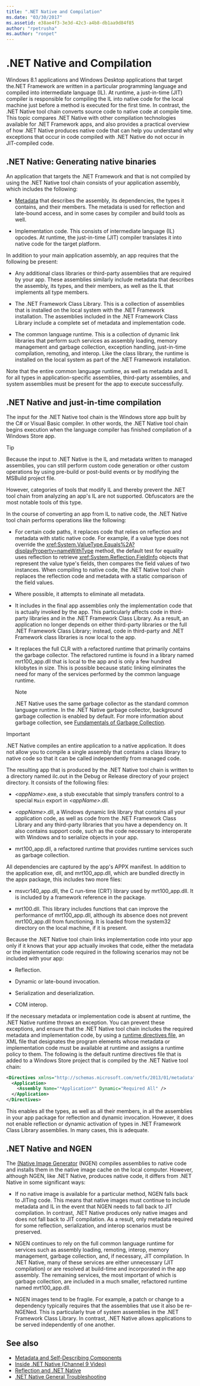```yaml
---
title: ".NET Native and Compilation"
ms.date: "03/30/2017"
ms.assetid: e38ae4f3-3e3d-42c3-a4b8-db1aa9d84f85
author: "rpetrusha"
ms.author: "ronpet"
---
```

# .NET Native and Compilation
Windows 8.1 applications and Windows Desktop applications that target the.NET Framework are written in a particular programming language and compiled into intermediate language (IL). At runtime, a just-in-time (JIT) compiler is responsible for compiling the IL into native code for the local machine just before a method is executed for the first time. In contrast, the .NET Native tool chain converts source code to native code at compile time. This topic compares .NET Native with other compilation technologies available for .NET Framework apps, and also provides a practical overview of how .NET Native produces native code that can help you understand why exceptions that occur in code compiled with .NET Native do not occur in JIT-compiled code.  
  
## .NET Native: Generating native binaries  
 An application that targets the .NET Framework and that is not compiled by using the .NET Native tool chain consists of your application assembly, which includes the following:  
  
-   [Metadata](../../../docs/standard/metadata-and-self-describing-components.md) that describes the assembly, its dependencies, the types it contains, and their members. The metadata is used for reflection and late-bound access, and in some cases by compiler and build tools as well.  
  
-   Implementation code. This consists of intermediate language (IL) opcodes. At runtime, the just-in-time (JIT) compiler translates it into native code for the target platform.  
  
 In addition to your main application assembly, an app requires that the following be present:  
  
-   Any additional class libraries or third-party assemblies that are required by your app. These assemblies similarly include metadata that describes the assembly, its types, and their members, as well as the IL that implements all type members.  
  
-   The .NET Framework Class Library. This is a collection of assemblies that is installed on the local system with the .NET Framework installation. The assemblies included in the .NET Framework Class Library include a complete set of metadata and implementation code.  
  
-   The common language runtime. This is a collection of dynamic link libraries that perform such services as assembly loading, memory management and garbage collection, exception handling, just-in-time compilation, remoting, and interop. Like the class library, the runtime is installed on the local system as part of the .NET Framework installation.  
  
 Note that the entire common language runtime, as well as metadata and IL for all types in application-specific assemblies, third-party assemblies, and system assemblies must be present for the app to execute successfully.  
  
## .NET Native and just-in-time compilation  
 The input for the .NET Native tool chain is the Windows store app built by the C# or Visual Basic compiler. In other words, the .NET Native tool chain begins execution when the language compiler has finished compilation of a Windows Store app.  
  
> [!TIP]
>  Because the input to .NET Native is the IL and metadata written to managed assemblies, you can still perform custom code generation or other custom operations by using pre-build or post-build events or by modifying the MSBuild project file.  
>   
>  However, categories of tools that modify IL and thereby prevent the .NET tool chain from analyzing an app's IL are not supported. Obfuscators are the most notable tools of this type.  
  
 In the course of converting an app from IL to native code, the .NET Native tool chain performs operations like the following:  
  
-   For certain code paths, it replaces code that relies on reflection and metadata with static native code. For example, if a value type does not override the <xref:System.ValueType.Equals%2A?displayProperty=nameWithType> method, the default test for equality uses reflection to retrieve <xref:System.Reflection.FieldInfo> objects that represent the value type's fields, then compares the field values of two instances. When compiling to native code, the .NET Native tool chain replaces the reflection code and metadata with a static comparison of the field values.  
  
-   Where possible, it attempts to eliminate all metadata.  
  
-   It includes in the final app assemblies only the implementation code that is actually invoked by the app. This particularly affects code in third-party libraries and in the .NET Framework Class Library. As a result, an application no longer depends on either third-party libraries or the full .NET Framework Class Library; instead, code in third-party and .NET Framework class libraries is now local to the app.  
  
-   It replaces the full CLR with a refactored runtime that primarily contains the garbage collector. The refactored runtime is found in a library named mrt100_app.dll that is local to the app and is only a few hundred kilobytes in size. This is possible because static linking eliminates the need for many of the services performed by the common language runtime.  
  
    > [!NOTE]
    >  .NET Native uses the same garbage collector as the standard common language runtime. In the .NET Native garbage collector, background garbage collection is enabled by default. For more information about garbage collection, see [Fundamentals of Garbage Collection](../../../docs/standard/garbage-collection/fundamentals.md).  
  
> [!IMPORTANT]
>  .NET Native compiles an entire application to a native application. It does not allow you to compile a single assembly that contains a class library to native code so that it can be called independently from managed code.  
  
 The resulting app that is produced by the .NET Native tool chain is written to a directory named ilc.out in the Debug or Release directory of your project directory. It consists of the following files:  
  
-   *\<appName>*.exe, a stub executable that simply transfers control to a special `Main` export in *\<appName>*.dll.  
  
-   *\<appName>*.dll, a Windows dynamic link library that contains all your application code, as well as code from the .NET Framework Class Library and any third-party libraries that you have a dependency on.  It also contains support code, such as the code necessary to interoperate with Windows and to serialize objects in your app.  
  
-   mrt100_app.dll, a refactored runtime that provides runtime services such as garbage collection.  
  
 All dependencies are captured by the app's APPX manifest.  In addition to the application exe, dll, and mrt100_app.dll, which are bundled directly in the appx package, this includes two more files:  
  
-   msvcr140_app.dll, the C run-time (CRT) library used by mrt100_app.dll. It is included by a framework reference in the package.  
  
-   mrt100.dll. This library includes functions that can improve the performance of mrt100_app.dll, although its absence does not prevent mrt100_app.dll from functioning. It is loaded from the system32 directory on the local machine, if it is present.  
  
 Because the .NET Native tool chain links implementation code into your app only if it knows that your app actually invokes that code, either the metadata or the implementation code required in the following scenarios may not be included with your app:  
  
-   Reflection.  
  
-   Dynamic or late-bound invocation.  
  
-   Serialization and deserialization.  
  
-   COM interop.  
  
 If the necessary metadata or implementation code is absent at runtime, the .NET Native runtime throws an exception. You can prevent these exceptions, and ensure that the .NET Native tool chain includes the required metadata and implementation code, by using a [runtime directives file](../../../docs/framework/net-native/runtime-directives-rd-xml-configuration-file-reference.md), an XML file that designates the program elements whose metadata or implementation code must be available at runtime and assigns a runtime policy to them. The following is the default runtime directives file that is added to a Windows Store project that is compiled by the .NET Native tool chain:  
  
```xml  
<Directives xmlns="http://schemas.microsoft.com/netfx/2013/01/metadata">  
  <Application>  
    <Assembly Name="*Application*" Dynamic="Required All" />  
  </Application>  
</Directives>  
```  
  
 This enables all the types, as well as all their members, in all the assemblies in your app package for reflection and dynamic invocation. However, it does not enable reflection or dynamic activation of types in .NET Framework Class Library assemblies. In many cases, this is adequate.  
  
## .NET Native and NGEN  
 The [(Native Image Generator](../../../docs/framework/tools/ngen-exe-native-image-generator.md) (NGEN) compiles assemblies to native code and installs them in the native image cache on the local computer. However, although NGEN, like .NET Native, produces native code, it differs from .NET Native in some significant ways:  
  
-   If no native image is available for a particular method, NGEN falls back to JITing code. This means that native images must continue to include metadata and IL in the event that NGEN needs to fall back to JIT compilation. In contrast, .NET Native produces only native images and does not fall back to JIT compilation. As a result, only metadata required for some reflection, serialization, and interop scenarios must be preserved.  
  
-   NGEN continues to rely on the full common language runtime for services such as assembly loading, remoting, interop, memory management, garbage collection, and, if necessary, JIT compilation. In .NET Native, many of these services are either unnecessary (JIT compilation) or are resolved at build-time and incorporated in the app assembly. The remaining services, the most important of which is garbage collection, are included in a much smaller, refactored runtime named mrt100_app.dll.  
  
-   NGEN images tend to be fragile. For example, a patch or change to a dependency typically requires that the assemblies that use it also be re-NGENed. This is particularly true of system assemblies in the .NET Framework Class Library. In contrast, .NET Native allows applications to be served independently of one another.  
  
## See also
- [Metadata and Self-Describing Components](../../../docs/standard/metadata-and-self-describing-components.md)
- [Inside .NET Native (Channel 9 Video)](https://channel9.msdn.com/Shows/Going+Deep/Inside-NET-Native)
- [Reflection and .NET Native](../../../docs/framework/net-native/reflection-and-net-native.md)
- [.NET Native General Troubleshooting](../../../docs/framework/net-native/net-native-general-troubleshooting.md)
